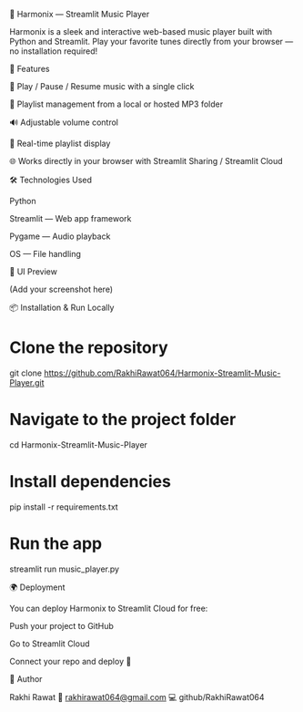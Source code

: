 🎵 Harmonix — Streamlit Music Player

Harmonix is a sleek and interactive web-based music player built with Python and Streamlit.
Play your favorite tunes directly from your browser — no installation required!

🚀 Features

🎼 Play / Pause / Resume music with a single click

📂 Playlist management from a local or hosted MP3 folder

🔊 Adjustable volume control

📜 Real-time playlist display

🌐 Works directly in your browser with Streamlit Sharing / Streamlit Cloud

🛠 Technologies Used

Python

Streamlit — Web app framework

Pygame — Audio playback

OS — File handling

📸 UI Preview

(Add your screenshot here)

📦 Installation & Run Locally
# Clone the repository
git clone https://github.com/RakhiRawat064/Harmonix-Streamlit-Music-Player.git

# Navigate to the project folder
cd Harmonix-Streamlit-Music-Player

# Install dependencies
pip install -r requirements.txt

# Run the app
streamlit run music_player.py

🌍 Deployment

You can deploy Harmonix to Streamlit Cloud for free:

Push your project to GitHub

Go to Streamlit Cloud

Connect your repo and deploy 🎉

📌 Author

Rakhi Rawat
📧 rakhirawat064@gmail.com
💻 github/RakhiRawat064
